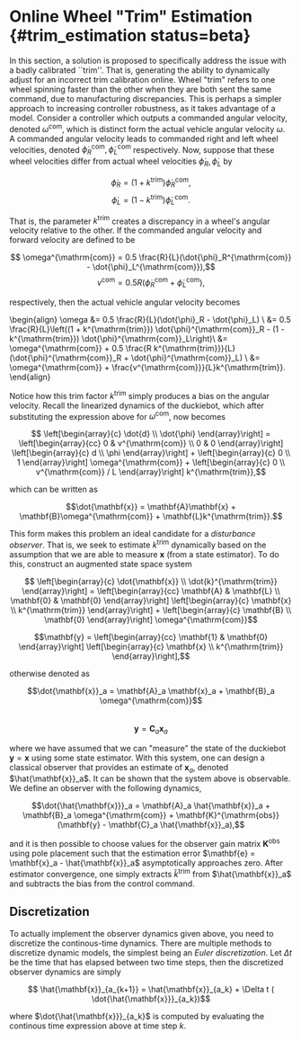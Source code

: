 # Online Wheel "Trim" Estimation  {#trim_estimation status=beta}

In this section, a solution is proposed to specifically address the issue with a badly calibrated ``trim''. That is, generating the ability to dynamically adjust for an incorrect trim calibration online. Wheel "trim" refers to one wheel spinning faster than the other when they are both sent the same command, due to manufacturing discrepancies. This is perhaps a simpler approach to increasing controller robustness, as it takes advantage of a model. Consider a controller which outputs a commanded angular velocity, denoted $\omega^{\mathrm{com}}$, which is distinct form the actual vehicle angular velocity $\omega$. A commanded angular velocity leads to commanded right and left wheel velocities, denoted $\dot{\phi}_R^{\mathrm{com}}, \dot{\phi}_L^{\mathrm{com}}$ respectively. Now, suppose that these wheel velocities differ from actual wheel velocities $\dot{\phi}_R, \dot{\phi}_L$ by

$$\dot{\phi}_R = (1 + k^{\mathrm{trim}}) \dot{\phi}^{\mathrm{com}}_R,$$
$$\dot{\phi}_L = (1 - k^{\mathrm{trim}}) \dot{\phi}^{\mathrm{com}}_L.$$


That is, the parameter $k^{\mathrm{trim}}$ creates a discrepancy in a wheel's angular velocity relative to the other. If the commanded angular velocity and forward velocity are defined to be

$$ \omega^{\mathrm{com}} = 0.5 \frac{R}{L}(\dot{\phi}_R^{\mathrm{com}} - \dot{\phi}_L^{\mathrm{com}}),$$
$$ v^{\mathrm{com}} = 0.5 R(\dot{\phi}_R^{\mathrm{com}} + \dot{\phi}_L^{\mathrm{com}}),$$

respectively, then the actual vehicle angular velocity becomes

\begin{align}
    \omega &= 0.5 \frac{R}{L}(\dot{\phi}_R - \dot{\phi}_L) \\
        &= 0.5 \frac{R}{L}\left((1 + k^{\mathrm{trim}}) \dot{\phi}^{\mathrm{com}}_R - (1 - k^{\mathrm{trim}}) \dot{\phi}^{\mathrm{com}}_L\right)\\
        &= \omega^{\mathrm{com}} + 0.5 \frac{R k^{\mathrm{trim}}}{L}(\dot{\phi}^{\mathrm{com}}_R + \dot{\phi}^{\mathrm{com}}_L) \\
        &= \omega^{\mathrm{com}} + \frac{v^{\mathrm{com}}}{L}k^{\mathrm{trim}}.
\end{align}

Notice how this trim factor $k^{\mathrm{trim}}$ simply produces a bias on the angular velocity. Recall the linearized dynamics of the duckiebot, which after substituting the expression above for $\omega^{\mathrm{com}}$, now becomes 

$$ \left[\begin{array}{c}  \dot{d} \\ \dot{\phi} \end{array}\right] = \left[\begin{array}{cc} 0 & v^{\mathrm{com}} \\ 0 & 0 \end{array}\right] \left[\begin{array}{c} d \\ \phi \end{array}\right] + \left[\begin{array}{c} 0 \\ 1 \end{array}\right] \omega^{\mathrm{com}}  + \left[\begin{array}{c} 0 \\ v^{\mathrm{com}} / L \end{array}\right] k^{\mathrm{trim}},$$ 

which can be written as

$$\dot{\mathbf{x}} = \mathbf{A}\mathbf{x} + \mathbf{B}\omega^{\mathrm{com}} + \mathbf{L}k^{\mathrm{trim}}.$$

This form makes this problem an ideal candidate for a *disturbance observer*. That is, we seek to estimate $k^{\mathrm{trim}}$ dynamically based on the assumption that we are able to measure $\mathbf{x}$ (from a state estimator). To do this, construct an augmented state space system

$$ \left[\begin{array}{c} \dot{\mathbf{x}} \\ \dot{k}^{\mathrm{trim}} \end{array}\right] = \left[\begin{array}{cc} \mathbf{A} & \mathbf{L} \\ \mathbf{0} & \mathbf{0} \end{array}\right] \left[\begin{array}{c} \mathbf{x} \\ k^{\mathrm{trim}} \end{array}\right] + \left[\begin{array}{c} \mathbf{B} \\ \mathbf{0} \end{array}\right] \omega^{\mathrm{com}}$$

$$\mathbf{y} = \left[\begin{array}{cc} \mathbf{1} & \mathbf{0} \end{array}\right] \left[\begin{array}{c} \mathbf{x} \\ k^{\mathrm{trim}} \end{array}\right],$$

otherwise denoted as 

$$\dot{\mathbf{x}}_a  = \mathbf{A}_a \mathbf{x}_a + \mathbf{B}_a \omega^{\mathrm{com}}$$  
$$\mathbf{y} = \mathbf{C}_a \mathbf{x}_a$$

where we have assumed that we can "measure" the state of the duckiebot $\mathbf{y} = \mathbf{x}$ using some state estimator. With this system, one can design a classical observer that provides an estimate of $\mathbf{x}_a$, denoted $\hat{\mathbf{x}}_a$. It can be shown that the system above is observable. We define an observer with the following dynamics,

$$\dot{\hat{\mathbf{x}}}_a = \mathbf{A}_a \hat{\mathbf{x}}_a + \mathbf{B}_a \omega^{\mathrm{com}} + \mathbf{K}^{\mathrm{obs}}(\mathbf{y} - \mathbf{C}_a \hat{\mathbf{x}}_a),$$

and it is then possible to choose values for the observer gain matrix $\mathbf{K}^{\mathrm{obs}}$ using pole placement such that the estimation error $\mathbf{e} = \mathbf{x}_a - \hat{\mathbf{x}}_a$ asymptotically approaches zero. After estimator convergence, one simply extracts $\hat{k}^{\mathrm{trim}}$ from $\hat{\mathbf{x}}_a$ and subtracts the bias from the control command.

## Discretization
To actually implement the observer dynamics given above, you need to discretize the continous-time dynamics. There are multiple methods to discretize dynamic models, the simplest being an *Euler discretization*. Let $\Delta t$ be the time that has elapsed between two time steps, then the discretized observer dynamics are simply

$$ \hat{\mathbf{x}}_{a_{k+1}} = \hat{\mathbf{x}}_{a_k} + \Delta t ( \dot{\hat{\mathbf{x}}}_{a_k})$$

where $\dot{\hat{\mathbf{x}}}_{a_k}$ is computed by evaluating the continous time expression above at time step $k$.